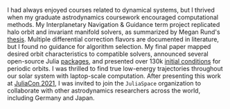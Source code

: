 I had always enjoyed courses related to dynamical systems, but I thrived
when my graduate astrodynamics coursework encouraged computational
methods. My Interplanetary Navigation & Guidance term project replicated
halo orbit and invariant manifold solvers, as summarized by Megan Rund's
[thesis](https://digitalcommons.calpoly.edu/theses/1853/). Multiple
differential correction flavors are documented in literature, but I
found no guidance for algorithm selection. My final paper mapped desired
orbit characteristics to compatible solvers, announced several
open-source Julia
[packages](https://github.com/cadojo/GeneralAstrodynamics.jl), and
presented over 130k [initial
conditions](https://github.com/cadojo/CR3BP-Manifold-Research) for
periodic orbits. I was thrilled to find true low-energy trajectories
throughout our solar system with laptop-scale computation. After
presenting this work at [JuliaCon
2021](https://youtu.be/WnvKaUsGv8w?si=GaO9QXEtBId9USVm), I was invited
to join the `JuliaSpace` organization to collaborate with other
astrodynamics researchers across the world, including Germany and Japan.
